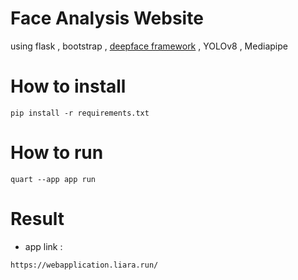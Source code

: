 # Face Analysis Website

using flask , bootstrap , [deepface framework](https://github.com/serengil/deepface) , YOLOv8 , Mediapipe


# How to install 

```
pip install -r requirements.txt
```

# How to run 
```
quart --app app run
```

# Result 


+ app link :
```
https://webapplication.liara.run/
```
